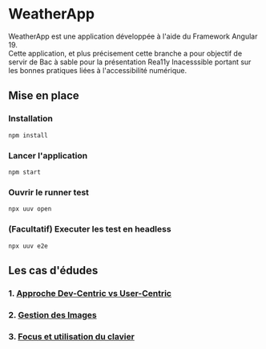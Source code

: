 # WeatherApp
WeatherApp est une application développée à l'aide du Framework Angular 19.<br>
Cette application, et plus précisement cette branche a pour objectif de servir de Bac à sable pour la présentation Rea11y Inacesssible portant sur les bonnes pratiques liées à l'accessibilité numérique.

## Mise en place
### Installation
```shell
npm install
```

### Lancer l'application
```shell
npm start
```

### Ouvrir le runner test
```shell
npx uuv open
```

### (Facultatif) Executer les test en headless
```shell
npx uuv e2e
```

## Les cas d'édudes
### 1. [Approche Dev-Centric vs User-Centric](uuv/e2e/studycase1.feature)

### 2. [Gestion des Images](uuv/e2e/studycase2.feature)

### 3. [Focus et utilisation du clavier](uuv/e2e/studycase3.feature)
